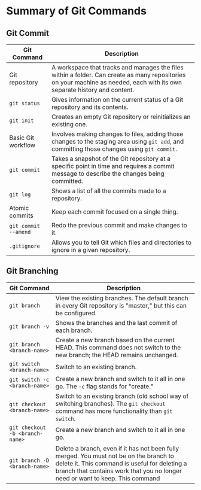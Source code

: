 # Summary of Git Commands

## Git Commit

| Git Command | Description |
|---------|-------------|
| Git repository | A workspace that tracks and manages the files within a folder. Can create as many repositories on your machine as needed, each with its own separate history and content. |
| `git status` | Gives information on the current status of a Git repository and its contents. |
| `git init` | Creates an empty Git repository or reinitializes an existing one. |
| Basic Git workflow | Involves making changes to files, adding those changes to the staging area using `git add`, and committing those changes using `git commit`. |
| `git commit` | Takes a snapshot of the Git repository at a specific point in time and requires a commit message to describe the changes being committed. |
| `git log` | Shows a list of all the commits made to a repository. |
| Atomic commits | Keep each commit focused on a single thing. |
| `git commit --amend` | Redo the previous commit and make changes to it. |
| `.gitignore` | Allows you to tell Git which files and directories to ignore in a given repository. |

## Git Branching

| Git Command | Description |
| --- | --- |
| `git branch` | View the existing branches. The default branch in every Git repository is "master," but this can be configured. |
|`git branch -v`|Shows the branches and the last commit of each branch.|
| `git branch <branch-name>` | Create a new branch based on the current HEAD. This command does not switch to the new branch; the HEAD remains unchanged. |
| `git switch <branch-name>` | Switch to an existing branch. |
| `git switch -c <branch-name>` | Create a new branch and switch to it all in one go. The `-c` flag stands for "create." |
| `git checkout <branch-name>` | Switch to an existing branch (old school way of switching branches). The `git checkout` command has more functionality than `git switch`. |
| `git checkout -b <branch-name>` | Create a new branch and switch to it all in one go. |
| `git branch -D <branch-name>` | Delete a branch, even if it has not been fully merged. You must not be on the branch to delete it. This command is useful for deleting a branch that contains work that you no longer need or want to keep. This command

